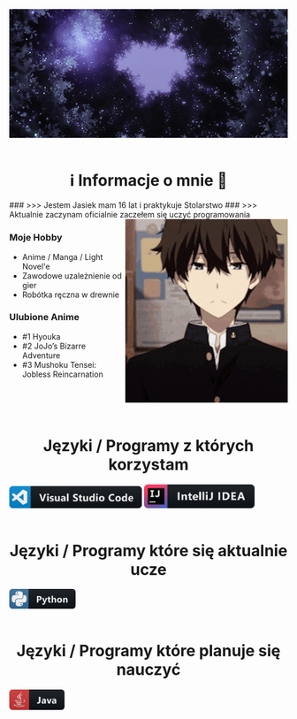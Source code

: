 <div align="center">
<img hight="250" width="785" alt="GIF" align="center" src="https://github.com/JasiokowyGIT/JasiokowyGIT/blob/main/assets/original.gif">
</div>

</br>

<h1 align="center">ℹ️ Informacje o mnie 💬</h1>
### >>> Jestem Jasiek mam 16 lat i praktykuje Stolarstwo
### >>> Aktualnie zaczynam oficialnie zaczełem się uczyć programowania

<img hight="320" width="294" alt="GIF" align="right" src="https://github.com/JasiokowyGIT/JasiokowyGIT/blob/main/assets/oreki.gif">

### Moje Hobby

- Anime / Manga / Light Novel'e
- Zawodowe uzależnienie od gier
- Robótka ręczna w drewnie

### Ulubione Anime

- #1 Hyouka
- #2 JoJo’s Bizarre Adventure
- #3 Mushoku Tensei: Jobless Reincarnation

</br>
</br>
</br>

<h1 align="center">Języki / Programy z których korzystam</h1>

<img src="https://github.com/JasiokowyGIT/JasiokowyGIT/blob/main/assets/visualstudio_code.png" alt="visualstudio_code" width="240" hight="50">
<img src="https://github.com/JasiokowyGIT/JasiokowyGIT/blob/main/assets/intellij.png" alt="IntelliJ IDEA" width="200" hight="35">

</br>
</br>

<h1 align="center">Języki / Programy które się aktualnie ucze</h1>

<img src="https://github.com/JasiokowyGIT/JasiokowyGIT/blob/main/assets/python.png" alt="python" width="120" hight="50">
</br>
</br>

<h1 align="center">Języki / Programy które planuje się nauczyć</h1>

<img src="https://github.com/JasiokowyGIT/JasiokowyGIT/blob/main/assets/java.png" alt="java"  width="100" hight="50">
